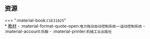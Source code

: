 ## 资源  
=== ":material-book:`CSE31025`"  
    * [教材](https://api.hanximeng.com/lanzou/?url=https://cqu-openlib.lanzout.com/i7ZpG28wztuh&type=down) - :material-format-quote-open:`电力拖动自动控制系统──运动控制系统` - :material-account:`阮毅` - :material-printer:`机械工业出版社`  